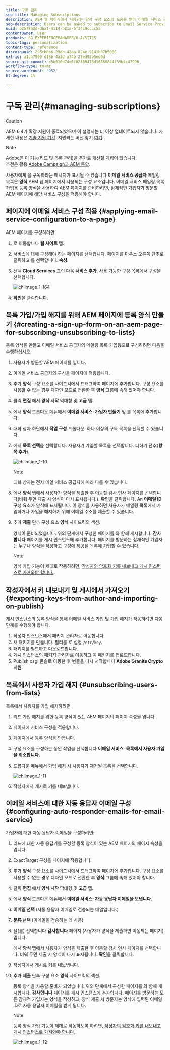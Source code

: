 ```yaml
---
title: 구독 관리
seo-title: Managing Subscriptions
description: AEM 웹 페이지에서 사용되는 양식 구성 요소의 도움을 받아 이메일 서비스 공급자의 메일링 목록에 가입할지를 사용자에게 물을 수 있습니다. 이메일 서비스 메일링 목록 가입용 등록 양식을 사용하여 AEM 페이지를 준비하려면, 잠재적인 가입자가 방문할 AEM 페이지에 해당 서비스 구성을 적용해야 합니다.
seo-description: Users can be asked to subscribe to Email Service Provider's mailing lists with the help of the Form component used on an AEM web page. To prepare an AEM page with a sign-up form for subscription to your e-mail service mailing lists, you must apply the corresponding service configuration to the AEM page that the potential subscriber will visit.
uuid: b2578a3d-dba1-4114-b21a-5f34c0cccc5a
contentOwner: User
products: SG_EXPERIENCEMANAGER/6.4/SITES
topic-tags: personalization
content-type: reference
discoiquuid: 295cb0a6-29db-42aa-824e-9141b37b5086
exl-id: a1c47909-d186-4a3d-a74b-27ed95b5ed6d
source-git-commit: c5b816d74c6f02f85476d16868844f39b4c47996
workflow-type: tm+mt
source-wordcount: '952'
ht-degree: 1%

---
```


# 구독 관리{#managing-subscriptions}

>[!CAUTION]
>
>AEM 6.4가 확장 지원이 종료되었으며 이 설명서는 더 이상 업데이트되지 않습니다. 자세한 내용은 [기술 지원 기간](https://helpx.adobe.com/kr/support/programs/eol-matrix.html). 지원되는 버전 찾기 [여기](https://experienceleague.adobe.com/docs/).

>[!NOTE]
>
>Adobe은 이 기능(리드 및 목록 관리)을 추가로 개선할 계획이 없습니다.\
>추천은 활용 [Adobe Campaign과 AEM 통합](/help/sites-administering/campaign.md).

사용자에게 을 구독하라는 메시지가 표시될 수 있습니다 **이메일 서비스 공급자** 메일링 목록은 **양식** AEM 웹 페이지에서 사용되는 구성 요소입니다. 이메일 서비스 메일링 목록 가입용 등록 양식을 사용하여 AEM 페이지를 준비하려면, 잠재적인 가입자가 방문할 AEM 페이지에 해당 서비스 구성을 적용해야 합니다.

## 페이지에 이메일 서비스 구성 적용 {#applying-email-service-configuration-to-a-page}

AEM 페이지를 구성하려면:

1. 로 이동합니다 **웹 사이트** 탭.
1. 서비스에 대해 구성해야 하는 페이지를 선택합니다. 페이지를 마우스 오른쪽 단추로 클릭하고 를 선택합니다. **속성**.

1. 선택 **Cloud Services** 그런 다음 **서비스 추가**. 사용 가능한 구성 목록에서 구성을 선택합니다.

   ![chlimage_1-164](assets/chlimage_1-164.png)

1. **확인**&#x200B;을 클릭합니다.

## 목록 가입/가입 해지를 위해 AEM 페이지에 등록 양식 만들기 {#creating-a-sign-up-form-on-an-aem-page-for-subscribing-unsubscribing-to-lists}

등록 양식을 만들고 이메일 서비스 공급자의 메일링 목록 가입용으로 구성하려면 다음을 수행하십시오.

1. 사용자가 방문할 AEM 페이지를 엽니다.
1. 이메일 서비스 공급자의 구성을 페이지에 적용합니다.

1. 추가 **양식** 구성 요소를 사이드킥에서 드래그하여 페이지에 추가합니다. 구성 요소를 사용할 수 없는 경우 디자인 모드로 전환한 후 **양식** 그룹에 속해 있어야 합니다.
1. 클릭 **편집** 에서 **양식 시작** 막대형 및 **고급** 탭.
1. 에서 **양식** 드롭다운 메뉴에서 **이메일 서비스: 가입자 만들기** 및 를 목록에 추가합니다.
1. 대화 상자 하단에서 **작업 구성** 드롭다운: 하나 이상의 구독 목록을 선택할 수 있습니다.
1. 에서 **목록 선택**&#x200B;을 선택합니다. 사용자가 가입할 목록을 선택합니다. 더하기 단추(**항목 추가**).

   ![chlimage_1-10](assets/chlimage_1-10.jpeg)

   >[!NOTE]
   >
   >대화 상자는 전자 메일 서비스 공급자에 따라 다를 수 있습니다.

1. 에서 **양식** 탭에서 사용자가 양식을 제출한 후 이동할 감사 인사 페이지를 선택합니다(비워 두면 제출 시 양식이 다시 표시됩니다.). **확인**&#x200B;을 클릭합니다. An **이메일 ID** 구성 요소가 양식에 표시됩니다. 이 양식을 사용하면 사용자가 메일링 목록에서 가입하거나 가입을 해지하기 위해 이메일 주소를 제출할 수 있습니다.
1. 추가 **제출** 단추 구성 요소 **양식** 사이드킥의 섹션.

   양식이 준비되었습니다. 위의 단계에서 구성한 페이지를 와 함께 게시합니다. **감사합니다** 페이지를 게시 인스턴스에 추가합니다. 페이지를 방문하는 잠재적인 가입자는 누구나 양식을 작성하고 구성에 제공된 목록에 가입할 수 있습니다.

   >[!NOTE]
   >
   >양식 가입 기능이 제대로 작동하려면, [작성자의 암호화 키를 내보내고 게시 인스턴스로 가져와야 합니다.](#exporting-keys-from-author-and-importing-on-publish).

## 작성자에서 키 내보내기 및 게시에서 가져오기 {#exporting-keys-from-author-and-importing-on-publish}

게시 인스턴스의 등록 양식을 통해 이메일 서비스 가입 및 가입 해지가 작동하려면 다음 단계를 수행해야 합니다.

1. 작성자 인스턴스에서 패키지 관리자로 이동합니다.
1. 새 패키지를 만듭니다. 필터를 로 설정 `/etc/key`.
1. 패키지를 빌드하고 다운로드합니다.
1. 게시 인스턴스의 패키지 관리자로 이동하고 이 패키지를 업로드합니다.
1. Publish osgi 콘솔로 이동한 후 번들을 다시 시작합니다 **Adobe Granite Crypto 지원**.

## 목록에서 사용자 가입 해지 {#unsubscribing-users-from-lists}

목록에서 사용자를 가입 해지하려면

1. 리드 가입 해지를 위한 등록 양식이 있는 AEM 페이지의 페이지 속성을 엽니다.
1. 페이지에 서비스 구성을 적용합니다.
1. 페이지에서 등록 양식을 만듭니다.
1. 구성 요소를 구성하는 동안 작업을 선택합니다 **이메일 서비스**: **목록에서 사용자 가입을 취소합니다.**
1. 드롭다운 메뉴에서 가입 해지 시 사용자가 제거될 목록을 선택합니다.

   ![chlimage_1-11](assets/chlimage_1-11.jpeg)

1. 작성자에서 게시로 키를 내보냅니다.

## 이메일 서비스에 대한 자동 응답자 이메일 구성 {#configuring-auto-responder-emails-for-email-service}

가입자에 대한 자동 응답자 이메일을 구성하려면:

1. 리드에 대한 자동 응답기를 구성할 등록 양식이 있는 AEM 페이지의 페이지 속성을 엽니다.
1. ExactTarget 구성을 페이지에 적용합니다.

1. 추가 **양식** 구성 요소를 사이드킥에서 드래그하여 페이지에 추가합니다. 구성 요소를 사용할 수 없는 경우 디자인 모드로 전환한 후 **양식** 그룹에 속해 있어야 합니다.
1. 클릭 **편집** 에서 **양식 시작** 막대형 및 **고급** 탭.
1. 에서 **양식** 드롭다운 메뉴에서 **이메일 서비스: 자동 응답자 이메일을 보냅니다.**
1. **이메일 선택** (자동 응답자 이메일로 전송되는 메일입니다.)

1. **분류 선택** (이메일을 전송하는 데 사용)
1. 을(를) 선택합니다 **감사합니다** 페이지 (사용자가 양식을 제출하면 이동되는 페이지)입니다.

   에서 **양식** 탭에서 사용자가 양식을 제출한 후 이동할 감사 인사 페이지를 선택합니다. 비워 두면 제출 시 양식이 다시 표시됩니다. **확인**&#x200B;을 클릭합니다.

1. 작성자에서 게시로 키를 내보냅니다.
1. 추가 **제출** 단추 구성 요소 **양식** 사이드킥의 섹션.

   등록 양식을 사용할 준비가 되었습니다. 위의 단계에서 구성한 페이지를 와 함께 게시합니다. **감사합니다** 페이지를 게시 인스턴스에 추가합니다. 페이지를 방문하는 모든 잠재적 가입자는 양식을 작성하고, 양식 제출 시 방문자는 양식에 입력된 이메일 ID로 자동 응답자 이메일을 받게 됩니다.

   >[!NOTE]
   >
   >등록 양식 가입 기능이 제대로 작동하도록 하려면, [작성자의 암호화 키를 내보내고 게시 인스턴스로 가져와야 합니다.](#exporting-keys-from-author-and-importing-on-publish).

   ![chlimage_1-12](assets/chlimage_1-12.jpeg)

